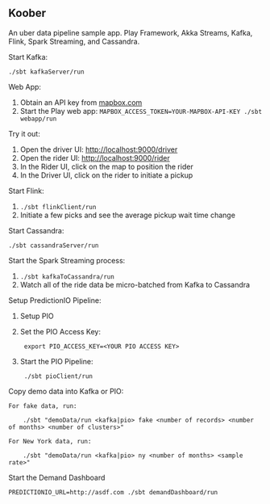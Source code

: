 Koober
----------------

An uber data pipeline sample app.  Play Framework, Akka Streams, Kafka, Flink, Spark Streaming, and Cassandra.


Start Kafka:

    ./sbt kafkaServer/run

Web App:

1. Obtain an API key from [mapbox.com](https://www.mapbox.com/)
1. Start the Play web app: `MAPBOX_ACCESS_TOKEN=YOUR-MAPBOX-API-KEY ./sbt webapp/run`

Try it out:

1. Open the driver UI: [http://localhost:9000/driver](http://localhost:9000/driver)
1. Open the rider UI: [http://localhost:9000/rider](http://localhost:9000/rider)
1. In the Rider UI, click on the map to position the rider
1. In the Driver UI, click on the rider to initiate a pickup

Start Flink:

1. `./sbt flinkClient/run`
1. Initiate a few picks and see the average pickup wait time change

Start Cassandra:

    ./sbt cassandraServer/run

Start the Spark Streaming process:

1. `./sbt kafkaToCassandra/run`
1. Watch all of the ride data be micro-batched from Kafka to Cassandra

Setup PredictionIO Pipeline:

1. Setup PIO
1. Set the PIO Access Key:

        export PIO_ACCESS_KEY=<YOUR PIO ACCESS KEY>

1. Start the PIO Pipeline:

        ./sbt pioClient/run

Copy demo data into Kafka or PIO:

    For fake data, run:
    
        ./sbt "demoData/run <kafka|pio> fake <number of records> <number of months> <number of clusters>"
        
    For New York data, run:
    
        ./sbt "demoData/run <kafka|pio> ny <number of months> <sample rate>"

Start the Demand Dashboard

    PREDICTIONIO_URL=http://asdf.com ./sbt demandDashboard/run
